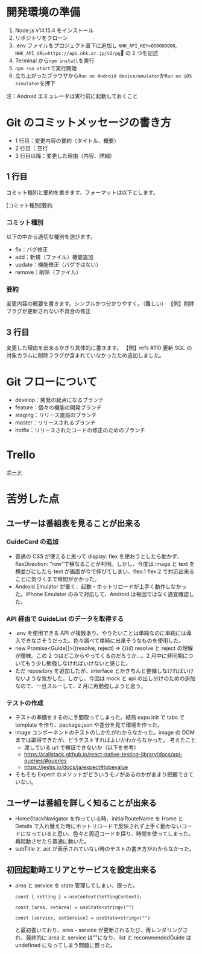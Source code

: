 # 開発環境の準備

1. Node.js v14.15.4 をインストール
1. リポジトリをクローン
1. .env ファイルをプロジェクト直下に追加し
   `NHK_API_KEY=OOOOOOOOO`, `NHK_API_URL=https://api.nhk.or.jp/v2/pg` の 2 つを記述
1. Terminal から`npm install`を実行
1. `npm run start`で実行開始
1. 立ち上がったブラウザから`Run on Android device/emulator`か`Run on iOS simulator`を押下

注：Android エミュレータは実行前に起動しておくこと

# Git のコミットメッセージの書き方

- 1 行目：変更内容の要約（タイトル、概要）
- 2 行目 ：空行
- 3 行目以降：変更した理由（内容、詳細）

## 1 行目

コミット種別と要約を書きます。フォーマットは以下とします。

[コミット種別]要約

### コミット種別

以下の中から適切な種別を選びます。

- fix：バグ修正
- add：新規（ファイル）機能追加
- update：機能修正（バグではない）
- remove：削除（ファイル）

### 要約

変更内容の概要を書きます。シンプルかつ分かりやすく。（難しい）
【例】削除フラグが更新されない不具合の修正

## 3 行目

変更した理由を出来るかぎり具体的に書きます。
【例】refs #110 更新 SQL の対象カラムに削除フラグが含まれていなかったため追加しました。

# Git フローについて

- develop：開発の起点になるブランチ
- feature：個々の機能の開発ブランチ
- staging：リリース直前のブランチ
- master：リリースされるブランチ
- hotfix：リリースされたコードの修正のためのブランチ

# Trello

[ボード](https://trello.com/b/T33d9Chv/nhk-guide)

# 苦労した点

## ユーザーは番組表を見ることが出来る

### GuideCard の追加

- 普通の CSS が使えると思って display: flex を使おうとしたら動かず、flexDirection: "row"で横なることが判明。しかし、今度は image と text を横並びにしたら text が画面が今で伸びてしまい、flex:1 flex:2 で対応出来ることに気づくまで時間がかかった。
- Android Emulator が重く、起動・ホットリロードが上手く動作しなかった。iPhone Emulator のみで対応して、Android は毎回ではなく適宜確認した。

### API 経由で GuideList のデータを取得する

- .env を使用できる API が複数あり、やりたいことは単純なのに単純には導入できなさそうだった。色々調べて単純に出来そうなものを使用した。
- new Promise<Guide[]>((resolve, reject) => {})の resolve と reject の理解が曖昧。この 2 つはどこからやってくるのだろうか…。2 月中に非同期についてもう少し勉強しなければいけないと感じた。
- ただ repository を追加したが、interface とかきちんと整備しなければいけないような気がした。しかし、今回は mock と api の出し分けのための追加なので、一旦スルーして、2 月に再勉強しようと思う。

### テストの作成

- テストの準備をするのに手間取ってしまった。結局 expo init で tabs で template を作り、package.json や差分を見て環境を作った。
- image コンポーネントのテストのしかたがわからなかった。image の DOM までは取得できたが、どうテストすればよいかわからなかった。
  考えたこと
  - 渡している url で検証できないか（以下を参考）
  - https://callstack.github.io/react-native-testing-library/docs/api-queries/#queries
  - https://jestjs.io/docs/ja/expect#tobevalue
- そもそも Expect のメソッドがどういうモノがあるのかがあまり把握できていない。

## ユーザーは番組を詳しく知ることが出来る

- HomeStackNavigator を作っている時、initialRouteName を Home と Details で入れ替えた時にホットリロードで反映されず上手く動かないコードになっていると思い、色々と周辺コードを探り、時間を使ってしまった。再起動させたら普通に動いた。
- subTitle と act が表示されていない時のテストの書き方がわからなかった。

## 初回起動時エリアとサービスを設定出来る

- area と service を state 管理してしまい、嵌った。

  `const { setting } = useContext(SettingContext);`

  `const [area, setArea] = useState<string>("")`

  `const [service, setService] = useState<string>("")`

  と最初書いており、area・service が更新されるたび、再レンダリングされ、最終的に area と service は""になり、list と recommendedGuide は undefined になってしまう問題に嵌った。

